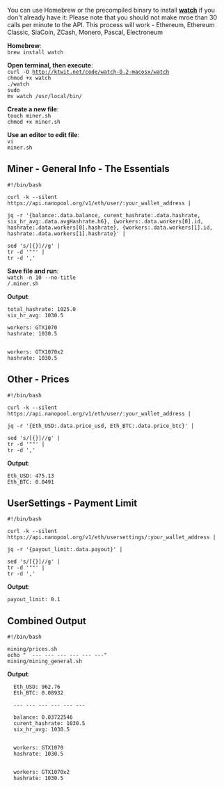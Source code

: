 You can use Homebrew or the precompiled binary to install <b><u>watch</u></b> if you don't already have it:
Please note that you should not make mroe than 30 calls per minute to the API.
This process will work - Ethereum, Ethereum Classic, SiaCoin, ZCash, Monero, Pascal, Electroneum

<b>Homebrew</b>:<br />
<code>brew install watch</code>

<b>Open terminal, then execute</b>:<br />
<code>curl -O http://ktwit.net/code/watch-0.2-macosx/watch</code><br />
<code>chmod +x watch</code><br />
<code>./watch</code><br />
<code>sudo mv watch /usr/local/bin/</code><br />

<b>Create a new file</b>:<br />
<code>touch miner.sh</code><br />
<code>chmod +x miner.sh</code>

<b>Use an editor to edit file</b>:<br />
<code>vi miner.sh</code><br />

<h2>Miner - General Info - The Essentials</h2>

```
#!/bin/bash

curl -k --silent https://api.nanopool.org/v1/eth/user/:your_wallet_address |

jq -r '{balance:.data.balance, curent_hashrate:.data.hashrate, six_hr_avg:.data.avgHashrate.h6}, {workers:.data.workers[0].id, hashrate:.data.workers[0].hashrate}, {workers:.data.workers[1].id, hashrate:.data.workers[1].hashrate}' |

sed 's/[{}]//g' |
tr -d '""' |
tr -d ','
```

<b>Save file and run</b>:</br>
<code>watch -n 10 --no-title /.miner.sh</code><br />

<b>Output</b>:<br />
```balance: 0.11324834
total_hashrate: 1025.0
six_hr_avg: 1030.5

workers: GTX1070
hashrate: 1030.5


workers: GTX1070x2
hashrate: 1030.5
```
<h2>Other - Prices</h2>

```
#!/bin/bash

curl -k --silent https://api.nanopool.org/v1/eth/user/:your_wallet_address |

jq -r '{Eth_USD:.data.price_usd, Eth_BTC:.data.price_btc}' |

sed 's/[{}]//g' |
tr -d '""' |
tr -d ','
```

<b>Output</b>:<br />
```
Eth_USD: 475.13
Eth_BTC: 0.0491
```
<h2>UserSettings - Payment Limit</h2>

```
#!/bin/bash

curl -k --silent https://api.nanopool.org/v1/eth/usersettings/:your_wallet_address | 

jq -r '{payout_limit:.data.payout}' | 

sed 's/[{}]//g' |
tr -d '""' | 
tr -d ',' 
```


<b>Output</b>:<br />

```
payout_limit: 0.1
```

<h2>Combined Output</h2>

```
#!/bin/bash

mining/prices.sh
echo "  --- --- --- --- --- ---"
mining/mining_general.sh
```

<b>Output</b>:<br />

```
  Eth_USD: 962.76
  Eth_BTC: 0.08932

  --- --- --- --- --- ---

  balance: 0.03722546
  curent_hashrate: 1030.5
  six_hr_avg: 1030.5


  workers: GTX1070
  hashrate: 1030.5


  workers: GTX1070x2
  hashrate: 1030.5
```
